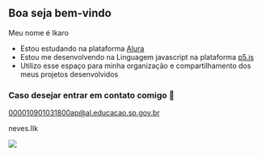 ## Boa seja bem-vindo
Meu nome é Ikaro

- Estou estudando na plataforma [Alura](https://www.alura.com.br/)
- Estou me desenvolvendo na Linguagem javascript na plataforma [p5.js](https://editor.p5js.org/)
- Utilizo esse espaço para minha organização e compartilhamento dos meus projetos desenvolvidos

### Caso desejar entrar em contato comigo 📧
000010901031800ap@al.educacao.sp.gov.br

neves.IIk


![](https://media.tenor.com/ntxHk3y6-wsAAAAM/soquinho-no-ar-yuri-alberto.gif)
